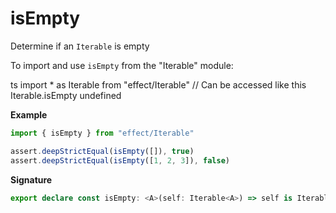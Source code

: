 # isEmpty

Determine if an `Iterable` is empty

To import and use `isEmpty` from the "Iterable" module:

ts
import \* as Iterable from "effect/Iterable"
// Can be accessed like this
Iterable.isEmpty
undefined

**Example**

```ts
import { isEmpty } from "effect/Iterable"

assert.deepStrictEqual(isEmpty([]), true)
assert.deepStrictEqual(isEmpty([1, 2, 3]), false)
```

**Signature**

```ts
export declare const isEmpty: <A>(self: Iterable<A>) => self is Iterable<never>
```
